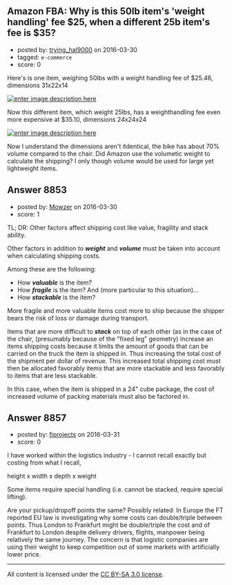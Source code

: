 ## Amazon FBA: Why is this 50lb item's 'weight handling' fee $25, when a different 25b item's fee is $35?

- posted by: [trying_hal9000](https://stackexchange.com/users/318143/trying-hal9000) on 2016-03-30
- tagged: `e-commerce`
- score: 0

<p>Here's is one item, weighing 50lbs with a weight handling fee of $25.46, dimensions 31x22x14</p>

<p><a href="https://i.stack.imgur.com/UWfa9.png" rel="nofollow noreferrer"><img src="https://i.stack.imgur.com/UWfa9.png" alt="enter image description here"></a></p>

<p>Now this different item, which weight 25lbs, has a weighthandling fee even more expensive at $35.10, dimensions 24x24x24</p>

<p><a href="https://i.stack.imgur.com/YMYQh.png" rel="nofollow noreferrer"><img src="https://i.stack.imgur.com/YMYQh.png" alt="enter image description here"></a></p>

<p>Now I understand the dimensions aren't itdentical, the bike has about 70% volume compared to the chair. Did Amazon use the volumetic weight to calculate the shipping? I only though volume would be used for large yet lightweight items.  </p>



## Answer 8853

- posted by: [Mowzer](https://stackexchange.com/users/1803081/mowzer) on 2016-03-30
- score: 1

<p>TL; DR: Other factors affect shipping cost like  value, fragility and stack ability.</p>

<p>Other factors in addition to <strong><em>weight</em></strong> and <strong><em>volume</em></strong> must be taken into account when calculating shipping costs.</p>

<p>Among these are the following:</p>

<ul>
<li>How <strong><em>valuable</em></strong> is the item?</li>
<li>How <strong><em>fragile</em></strong> is the item?
And (more particular to this situation)...</li>
<li>How <strong><em>stackable</em></strong> is the item?</li>
</ul>

<p>More fragile and more valuable items cost more to ship because the shipper bears the risk of loss or damage during transport.</p>

<p>Items that are more difficult to <strong><em>stack</em></strong> on top of each other (as in the case of the chair, (presumably because of the "fixed leg" geometry) increase an items shipping costs because it limits the amount of goods that can be carried on the truck the item is shipped in. Thus increasing the total cost of the shipment per dollar of revenue. This increased total shipping cost must then be allocated favorably items that are more stackable and less favorably to items that are less stackable.</p>

<p>In this case, when the item is shipped in a 24" cube package, the cost of increased volume of packing materials must also be factored in.</p>



## Answer 8857

- posted by: [fiprojects](https://stackexchange.com/users/5370155/fiprojects) on 2016-03-31
- score: 0

<p>I have worked within the logistics industry - I cannot recall exactly but costing from what I recall, </p>

<p>height x width x depth x weight</p>

<p>Some items require special handling (i.e. cannot be stacked, require special lifting).</p>

<p>Are your pickup/dropoff points the same? Possibly related: In Europe the FT reported EU law is investigating why some costs can double/triple between points. Thus London to Frankfurt might be double/triple the cost and of Frankfurt to London despite delivery drivers, flights, manpower being relatively the same journey. The concern is that logistic companies are using their weight to keep competition out of some markets with artificially lower price.</p>




---

All content is licensed under the [CC BY-SA 3.0 license](https://creativecommons.org/licenses/by-sa/3.0/).
